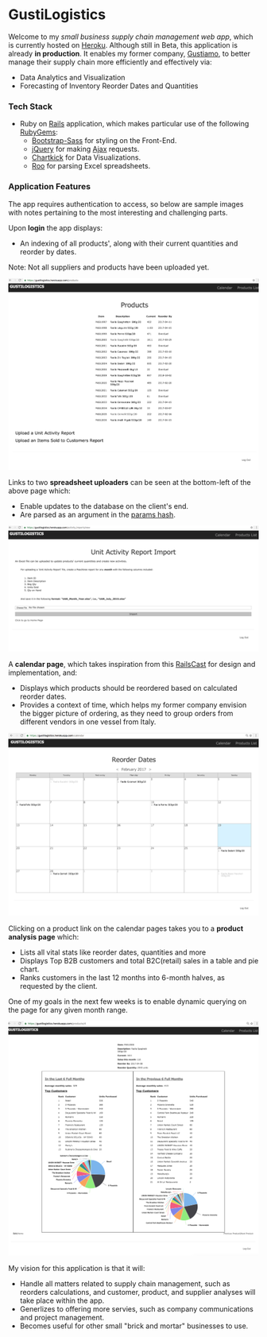 # GustiLogistics

Welcome to my *small business supply chain management web app*, which is currently hosted on [Heroku](https://www.heroku.com/). Although still in Beta, this application is already **in production**. It enables my former company, [Gustiamo](https://www.gustiamo.com/), to better manage their supply chain more efficiently and effectively via:
* Data Analytics and Visualization
* Forecasting of Inventory Reorder Dates and Quantities

### Tech Stack

* Ruby on [Rails](http://rubyonrails.org/) application, which makes particular use of the following [RubyGems](https://rubygems.org/):
  * [Bootstrap-Sass](https://github.com/twbs/bootstrap-sass/) for styling on the Front-End.
  * [jQuery](https://rubygems.org/gems/jquery-rails) for making [Ajax](https://en.wikipedia.org/wiki/Ajax_(programming)) requests.
  * [Chartkick](https://github.com/ankane/chartkick) for Data Visualizations.
  * [Roo](https://github.com/roo-rb/roo) for parsing Excel spreadsheets.

### Application Features

The app requires authentication to access, so below are sample images with notes pertaining to the most interesting and challenging parts. 

Upon **login** the app displays:
* An indexing of all products', along with their current quantities and reorder by dates. 

Note: Not all suppliers and products have been uploaded yet.

![alt text](/sample_images/ProductsIndexPage.png "Products List")

Links to two **spreadsheet uploaders** can be seen at the bottom-left of the above page which:
* Enable updates to the database on the client's end. 
* Are parsed as an argument in the [params hash](https://gorails.com/episodes/the-params-hash). 

![alt text](/sample_images/FileUploader.png "File Uploader")

A **calendar page**, which takes inspiration from this [RailsCast](http://railscasts.com/episodes/213-calendars) for design and implementation, and:
* Displays which products should be reordered based on calculated reorder dates. 
* Provides a context of time, which helps my former company envision the bigger picture of ordering, as they need to group orders from different vendors in one vessel from Italy. 

![alt text](/sample_images/CalendarPage.png "Calendar Prototype")

Clicking on a product link on the calendar pages takes you to a **product analysis page** which:
* Lists all vital stats like reorder dates, quantities and more
* Displays Top B2B customers and total B2C(retail) sales in a table and pie chart. 
* Ranks customers in the last 12 months into 6-month halves, as requested by the client. 

One of my goals in the next few weeks is to enable dynamic querying on the page for any given month range.  

![alt text](/sample_images/ProductAnalysisPage.png "Product Analysis")

My vision for this application is that it will:
* Handle all matters related to supply chain management, such as reorders calculations, and customer, product, and supplier analyses will take place within the app. 
* Generlizes to offering more servies, such as company communications and project management. 
* Becomes useful for other small "brick and mortar" businesses to use.
